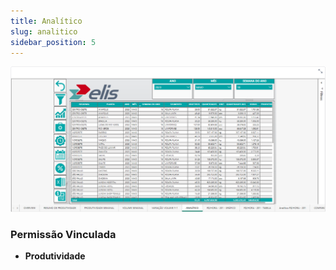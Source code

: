```yaml
---
title: Analítico
slug: analitico
sidebar_position: 5
---
```


![Alt text](image-5.png)





### Permissão Vinculada

- **Produtividade**
